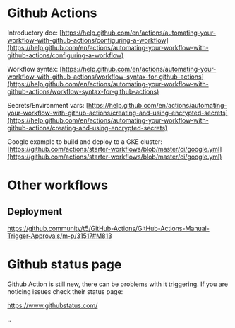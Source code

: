 # Github Actions

Introductory doc: [https://help.github.com/en/actions/automating-your-workflow-with-github-actions/configuring-a-workflow](https://help.github.com/en/actions/automating-your-workflow-with-github-actions/configuring-a-workflow)

Workflow syntax: [https://help.github.com/en/actions/automating-your-workflow-with-github-actions/workflow-syntax-for-github-actions](https://help.github.com/en/actions/automating-your-workflow-with-github-actions/workflow-syntax-for-github-actions)

Secrets/Environment vars: [https://help.github.com/en/actions/automating-your-workflow-with-github-actions/creating-and-using-encrypted-secrets](https://help.github.com/en/actions/automating-your-workflow-with-github-actions/creating-and-using-encrypted-secrets)

Google example to build and deploy to a GKE cluster: [https://github.com/actions/starter-workflows/blob/master/ci/google.yml](https://github.com/actions/starter-workflows/blob/master/ci/google.yml)



# Other workflows

## Deployment

https://github.community/t5/GitHub-Actions/GitHub-Actions-Manual-Trigger-Approvals/m-p/31517#M813


# Github status page

Github Action is still new, there can be problems with it triggering.  If you are noticing issues check their
status page:

https://www.githubstatus.com/


..